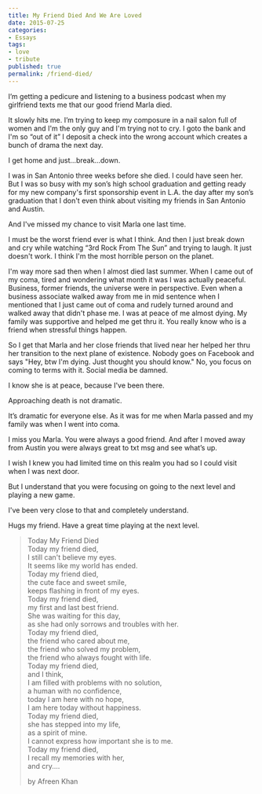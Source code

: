 ```yaml
---
title: My Friend Died And We Are Loved
date: 2015-07-25
categories:
- Essays
tags:
- love
- tribute
published: true
permalink: /friend-died/
---
```

I’m getting a pedicure and listening to a business podcast when my girlfriend texts me that our good friend Marla died.

It slowly hits me. I’m trying to keep my composure in a nail salon full of women and I'm the only guy and I'm trying not to cry. I goto the bank and I'm so “out of it” I deposit a check into the wrong account which creates a bunch of drama the next day.

I get home and just…break...down.

I was in San Antonio three weeks before she died. I could have seen her. But I was so busy with my son’s high school graduation and getting ready for my new company's first sponsorship event in L.A. the day after my son’s graduation that I don't even think about visiting my friends in San Antonio and Austin.

And I've missed my chance to visit Marla one last time.

I must be the worst friend ever is what I think. And then I just break down and cry while watching “3rd Rock From The Sun” and trying to laugh. It just doesn't work. I think I'm the most horrible person on the planet.

I'm way more sad then when I almost died last summer. When I came out of my coma, tired and wondering what month it was I was actually peaceful. Business, former friends, the universe were in perspective. Even when a business associate walked away from me in mid sentence when I mentioned that I just came out of coma and rudely turned around and walked away that didn't phase me. I was at peace of me almost dying. My family was supportive and helped me get thru it. You really know who is a friend when stressful things happen.

So I get that Marla and her close friends that lived near her helped her thru her transition to the next plane of existence. Nobody goes on Facebook and says "Hey, btw I'm dying. Just thought you should know." No, you focus on coming to terms with it. Social media be damned.

I know she is at peace, because I've been there.

Approaching death is not dramatic.

It’s dramatic for everyone else. As it was for me when Marla passed and my family was when I went into coma.

I miss you Marla. You were always a good friend. And after I moved away from Austin you were always great to txt msg and see what’s up.

I wish I knew you had limited time on this realm you had so I could visit when I was next door.

But I understand that you were focusing on going to the next level and playing a new game.

I've been very close to that and completely understand.

Hugs my friend. Have a great time playing at the next level.

<blockquote><p>Today My Friend Died<br />
Today my friend died,<br />
I still can't believe my eyes.<br />
It seems like my world has ended.<br />
Today my friend died,<br />
the cute face and sweet smile,<br />
keeps flashing in front of my eyes.<br />
Today my friend died,<br />
my first and last best friend.<br />
She was waiting for this day,<br />
as she had only sorrows and troubles with her.<br />
Today my friend died,<br />
the friend who cared about me,<br />
the friend who solved my problem,<br />
the friend who always fought with life.<br />
Today my friend died,<br />
and I think,<br />
I am filled with problems with no solution,<br />
a human with no confidence,<br />
today I am here with no hope,<br />
I am here today without happiness.<br />
Today my friend died,<br />
she has stepped into my life,<br />
as a spirit of mine.<br />
I cannot express how important she is to me.<br />
Today my friend died,<br />
I recall my memories with her,<br />
and cry....</p>
<p>by Afreen Khan</p></blockquote>